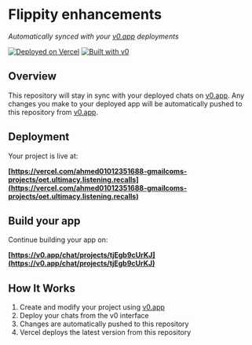 # Flippity enhancements

*Automatically synced with your [v0.app](https://v0.app) deployments*

[![Deployed on Vercel](https://img.shields.io/badge/Deployed%20on-Vercel-black?style=for-the-badge&logo=vercel)](https://vercel.com/ahmed01012351688-gmailcoms-projects/oet.ultimacy.listening.recalls)
[![Built with v0](https://img.shields.io/badge/Built%20with-v0.app-black?style=for-the-badge)](https://v0.app/chat/projects/tjEgb9cUrKJ)

## Overview

This repository will stay in sync with your deployed chats on [v0.app](https://v0.app).
Any changes you make to your deployed app will be automatically pushed to this repository from [v0.app](https://v0.app).

## Deployment

Your project is live at:

**[https://vercel.com/ahmed01012351688-gmailcoms-projects/oet.ultimacy.listening.recalls](https://vercel.com/ahmed01012351688-gmailcoms-projects/oet.ultimacy.listening.recalls)**

## Build your app

Continue building your app on:

**[https://v0.app/chat/projects/tjEgb9cUrKJ](https://v0.app/chat/projects/tjEgb9cUrKJ)**

## How It Works

1. Create and modify your project using [v0.app](https://v0.app)
2. Deploy your chats from the v0 interface
3. Changes are automatically pushed to this repository
4. Vercel deploys the latest version from this repository